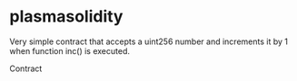 # plasmasolidity

Very simple contract that accepts a uint256 number and increments it by 1 when function inc() is executed.

Contract
